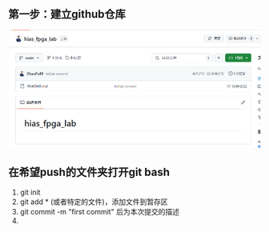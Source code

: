 ## 第一步：建立github仓库

![image-20240927171158104](git使用.assets/image-20240927171158104.png)

## 在希望push的文件夹打开git bash

1. git init
2. git add * (或者特定的文件)，添加文件到暂存区
3. git commit -m "first commit" 后为本次提交的描述
4.  

